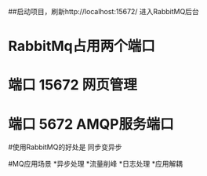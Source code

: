 ##启动项目，刷新http://localhost:15672/   进入RabbitMQ后台

#  RabbitMq占用两个端口
#  端口 15672 网页管理
#  端口 5672 AMQP服务端口

#使用RabbitMQ的好处是 同步变异步


#MQ应用场景
*异步处理
*流量削峰
*日志处理
*应用解耦